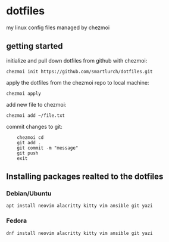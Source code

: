 # dotfiles

my linux config files managed by chezmoi

## getting started

initialize and pull down dotfiles from github with chezmoi:

```
chezmoi init https://github.com/smartlurch/dotfiles.git
```

apply the dotfiles from the chezmoi repo to local machine:

```
chezmoi apply
```

add new file to chezmoi:

```
chezmoi add ~/file.txt
```

commit changes to git:

```
    chezmoi cd
    git add .
    git commit -m "message"
    git push
    exit
```

## Installing packages realted to the dotfiles

### Debian/Ubuntu

```
apt install neovim alacritty kitty vim ansible git yazi
```

### Fedora

```
dnf install neovim alacritty kitty vim ansible git yazi
```
